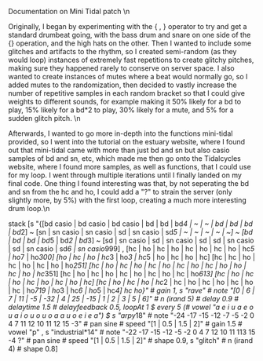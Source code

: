 Documentation on Mini Tidal patch \n

Originally,  I began by experimenting with the { , } operator to try and get a standard drumbeat going, with the bass drum and snare on one side of the {} operation, and the high hats on the other. Then I wanted to include some glitches and artifacts to the rhythm, so I created semi-random (as they would loop) instances of extremely fast repetitions to create glitchy pitches, making sure they happened rarely to conserve on server space. I also wanted to create instances of mutes where a beat would normally go, so I added mutes to the randomization, then decided to vastly increase the number of repetitive samples in each random bracket so that I could give weights to different sounds, for example making it 50% likely for a bd to play, 15% likely for a bd*2 to play, 30% likely for a mute, and 5% for a sudden glitch pitch. \n

Afterwards, I wanted to go more in-depth into the functions mini-tidal provided, so I went into the tutorial on the estuary website, where I found out that mini-tidal came with more than just bd and sn but also casio samples of bd and sn, etc, which made me then go onto the Tidalcycles website, where I found more samples, as well as functions, that I could use for my loop. I went through multiple iterations until I finally landed on my final code. One thing I found interesting was that, by not seperating the bd and sn from the hc and ho, I could add a "?" to strain the server (only slightly more, by 5%) with the first loop, creating a much more interesting drum loop.\n

stack [s "{[bd casio | bd casio | bd casio | bd | bd | bd*4 | ~ | ~ | bd | bd | bd | bd*2] ~ [sn | sn casio | sn casio | sd | sn casio | sd*5 | ~ | ~ | ~ | ~ | ~] ~ [bd | bd | bd | bd*5 | bd*2 | bd*3] ~ [sd | sn casio | sd | sn casio | sd | sd | sn casio | sd | sn casio | sd*6 | sn casio*999] , [hc | ho | hc | ho | hc | ho | hc | ho | hc*5 | ho*7 | ho*300] [ho | hc | ho | hc*3 | ho*3 | hc*5 | ho | hc | ho | hc] [hc | hc | ho | hc | ho | hc | ho | ho*251] [hc | ho | hc | ho | hc | ho | hc | ho | hc | ho | ho | hc | ho | hc*351] [hc | ho | hc | ho | hc | ho | hc | ho | hc | ho*613] [hc | ho | hc | ho | hc | ho | hc | ho | hc] [hc | ho | hc | ho | hc*2 | hc | ho | hc | ho | hc | ho | hc | ho*719 | ho*3 | hc*6 | ho*5 | hc*4] hc ho}" # gain 1,
s "rave" # note "[0 | 6 | 7 | 11 | -5 | -32 | 4 | 25 | -15 | 1 | 2 | 3 | 5 | 6]" # n (irand 5) # delay 0.9 # delaytime 1.5 # delayfeedback 0.5,
loopAt 1 $ every 5 (# vowel "a e i u a e o u a i o u o u o a a u o e i e a") $ s "arpy*18" # note "-24 -17 -15 -12 -7 -5 -2 0 4 7 11 12 10 11 12 15 -3" # pan sine # speed "[1 | 0.5 | 1.5 | 2]" # gain 1.5 # vowel "p" ,
s "industrial*14" # note "-22 -17 -15 -12 -5 -2 0 4 7 12 10 11 113 15 -4 ?" # pan sine # speed "[1 | 0.5 | 1.5 | 2]" # shape 0.9,
s "glitch" # n (irand 4) # shape 0.8]